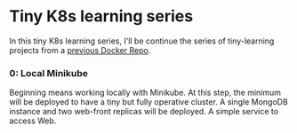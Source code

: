 
# Tiny K8s learning series

In this tiny K8s learning series, I'll be continue the series of tiny-learning projects from a [previous Docker Repo](https://github.com/AlejandroSobral/Docker-learning).

### 0: Local Minikube

Beginning means working locally with Minikube. At this step, the minimum will be deployed to have a tiny but fully operative cluster.
A single MongoDB instance and two web-front replicas will be deployed.
A simple service to access Web.

